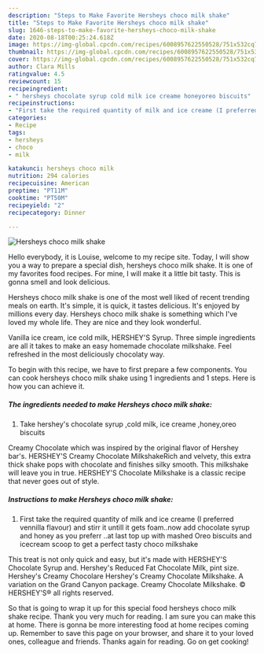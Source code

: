 ```yaml
---
description: "Steps to Make Favorite Hersheys choco milk shake"
title: "Steps to Make Favorite Hersheys choco milk shake"
slug: 1646-steps-to-make-favorite-hersheys-choco-milk-shake
date: 2020-08-18T00:25:24.618Z
image: https://img-global.cpcdn.com/recipes/6008957622550528/751x532cq70/hersheys-choco-milk-shake-recipe-main-photo.jpg
thumbnail: https://img-global.cpcdn.com/recipes/6008957622550528/751x532cq70/hersheys-choco-milk-shake-recipe-main-photo.jpg
cover: https://img-global.cpcdn.com/recipes/6008957622550528/751x532cq70/hersheys-choco-milk-shake-recipe-main-photo.jpg
author: Clara Mills
ratingvalue: 4.5
reviewcount: 15
recipeingredient:
- " hersheys chocolate syrup cold milk ice creame honeyoreo biscuits"
recipeinstructions:
- "First take the required quantity of milk and ice creame (I preferred vennilla flavour) and stirr it untill it gets foam..now add chocolate syrup and honey as you preferr ..at last top up with mashed Oreo biscuits and icecream scoop to get a perfect tasty choco milkshake"
categories:
- Recipe
tags:
- hersheys
- choco
- milk

katakunci: hersheys choco milk 
nutrition: 294 calories
recipecuisine: American
preptime: "PT11M"
cooktime: "PT50M"
recipeyield: "2"
recipecategory: Dinner

---
```



![Hersheys choco milk shake](https://img-global.cpcdn.com/recipes/6008957622550528/751x532cq70/hersheys-choco-milk-shake-recipe-main-photo.jpg)

Hello everybody, it is Louise, welcome to my recipe site. Today, I will show you a way to prepare a special dish, hersheys choco milk shake. It is one of my favorites food recipes. For mine, I will make it a little bit tasty. This is gonna smell and look delicious.

Hersheys choco milk shake is one of the most well liked of recent trending meals on earth. It's simple, it is quick, it tastes delicious. It's enjoyed by millions every day. Hersheys choco milk shake is something which I've loved my whole life. They are nice and they look wonderful.

Vanilla ice cream, ice cold milk, HERSHEY&#39;S Syrup. Three simple ingredients are all it takes to make an easy homemade chocolate milkshake. Feel refreshed in the most deliciously chocolaty way.


To begin with this recipe, we have to first prepare a few components. You can cook hersheys choco milk shake using 1 ingredients and 1 steps. Here is how you can achieve it.

<!--inarticleads1-->

##### The ingredients needed to make Hersheys choco milk shake:

1. Take  hershey&#39;s chocolate syrup ,cold milk, ice creame ,honey,oreo biscuits


Creamy Chocolate which was inspired by the original flavor of Hershey bar&#39;s. HERSHEY&#39;S Creamy Chocolate MilkshakeRich and velvety, this extra thick shake pops with chocolate and finishes silky smooth. This milkshake will leave you in true. HERSHEY&#39;S Chocolate Milkshake is a classic recipe that never goes out of style. 

<!--inarticleads2-->

##### Instructions to make Hersheys choco milk shake:

1. First take the required quantity of milk and ice creame (I preferred vennilla flavour) and stirr it untill it gets foam..now add chocolate syrup and honey as you preferr ..at last top up with mashed Oreo biscuits and icecream scoop to get a perfect tasty choco milkshake


This treat is not only quick and easy, but it&#39;s made with HERSHEY&#39;S Chocolate Syrup and. Hershey&#39;s Reduced Fat Chocolate Milk, pint size. Hershey&#39;s Creamy Chocolare Hershey&#39;s Creamy Chocolate Milkshake. A variation on the Grand Canyon package. Creamy Chocolate Milkshake. © HERSHEY&#39;S® all rights reserved. 

So that is going to wrap it up for this special food hersheys choco milk shake recipe. Thank you very much for reading. I am sure you can make this at home. There is gonna be more interesting food at home recipes coming up. Remember to save this page on your browser, and share it to your loved ones, colleague and friends. Thanks again for reading. Go on get cooking!
